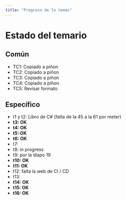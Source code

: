 ```yaml
---
title: "Progreso de lo temas"
---
```

# Estado del temario

## Común
- TC1: Copiado a piñon
- TC2: Copiado a piñon
- TC3: Copiado a piñon
- TC4: Copiado a piñon
- TC5: Revisar formato


## Específico
- t1 y t2: Libro de C# (falta de la 45 a la 61 por meter)
- **t3: OK**
- **t4: OK**
- **t5: OK**
- **t6: OK**
- t7:
- t8: in progress
- t9: por la diapo 19 
- **t10: OK**
- **t11: OK**
- t12: falta la web de CI / CD
- t13:
- **t14: OK**
- **t15: OK**
- **t16: OK**
